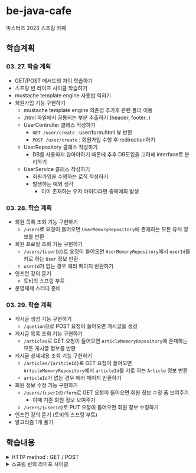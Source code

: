 # be-java-cafe

마스터즈 2023 스프링 카페

## 학습계획

### 03. 27. 학습 계획

* GET/POST 메서드의 차이 학습하기
* 스프링 빈 라이프 사이클 학습하기
* mustache template engine 사용법 익히기
* 회원가입 기능 구현하기
    * mustache template engine 의존성 추가후 관련 폴더 이동
    * .html 파일에서 공통되는 부분 추출하기 (header, footer..)
    * UserController 클래스 작성하기
        * `GET /user/create` : user/form.html 뷰 반환
        * `POST /user/create` : 회원가입 수행 후 redirection하기
    * UserRepository 클래스 작성하기
        * DB를 사용하지 않아야하기 때문에 추후 DB도입을 고려해 interface로 분리하기
    * UserService 클래스 작성하기
        * 회원가입을 수행하는 로직 작성하기
        * 발생하는 예외 생각
            * 이미 존재하는 유저 아이디라면 중복예외 발생

### 03. 28. 학습 계획

* 회원 목록 조회 기능 구현하기
    * `/users`로 요청이 들어오면 `UserMemoryRepository`에 존재하는 모든 유저 정보를 반환
* 회원 프로필 조회 기능 구현하기
    * `/users/{userId}`로 요청이 들어오면 `UserMemoryRepository`에서 `userId`를 키로 하는 `User` 정보 반환
    * `userId`가 없는 경우 에러 페이지 반환하기
* 인프런 강의 듣기
    * 토비의 스프링 부트
* 운영체제 스터디 준비

### 03. 29. 학습 계획

* 게시글 생성 기능 구현하기
    * `/quetion`으로 POST 요청이 들어오면 게시글을 생성
* 게시글 목록 조회 기능 구현하기
    * `/articles`로 GET 요청이 들어오면 `ArticleMemoryRepository`에 존재하는 모든 게시글 정보를 반환
* 게시글 상세내용 조회 기능 구현하기
    * `/articles/{aritcleId}`로 GET 요청이 들어오면 `ArticleMemoryRepository`에서 `articleId`를 키로 하는 `Article` 정보 반환
    * `articleId`가 없는 경우 에러 페이지 반환하기
* 회원 정보 수정 기능 구현하기
    * `/users/{userId}/form`로 GET 요청이 들어오면 회원 정보 수정 폼 보여주기
        * 이때 기존 회원 정보 보여주기
    * `/users/{userId}`로 PUT 요청이 들어오면 회원 정보 수정하기
* 인프런 강의 듣기 (토비의 스프링 부트)
* 알고리즘 1개 풀기

## 학습내용

<details>
<summary>HTTP method : GET / POST</summary>

### Http method : GET / POST

* GET
    * 서버의 리소스를 가져오는 메서드입니다.
    * `http request message`의 바디는 작성하지 않고 쿼리파라미터를 통해 정보를 전달할 수 있습니다.
    * 동일한 `GET` 요청에 대해서는 동일한 데이터를 반환해야하는 멱등성을 띄고 있습니다.
        * 이로 인해 `GET` 요청은 캐싱에 사용될 수 있습니다.
* POST
    * 서버의 리소스를 생성 / 변경하는 메서드입니다.
    * `GET`과는 다르게 `http request message`의 바디를 통해 정보를 전달할 수 있습니다.
    * 서버의 리소스를 변경시키기 때문에 멱등성이 유지되지 않습니다.

</details>

<details>
<summary>스프링 빈의 라이프 사이클</summary>

### 스프링 빈의 라이프 사이클

스프링 빈의 라이프 사이클은 크게 아래와 같습니다.

```
Spring container(Application Context) 생성 -> 스프링 빈 생성 -> 의존관계 주입 -> 초기화 콜백-> 빈 사용 -> 소멸 전 콜백 -> 애플리케이션 종료   
```

위에서 초기화 콜백 과 소멸 전 콜백은 콜백 메서드를 통해 작업을 구현하게 됩니다. <br/>
스프링은 아래 세 가지 방법을 통해 콜백을 지원하게 됩니다.

* 특정 인터페이스를 구현 (`InitializingBean`, `DisposableBean`)
* 설정 파일에서 초기화, 소멸 메서드 지정
* 애노테이션을 통한 콜백 구현 (`@PostConstruct`, `@PreDistory`)

</details>
